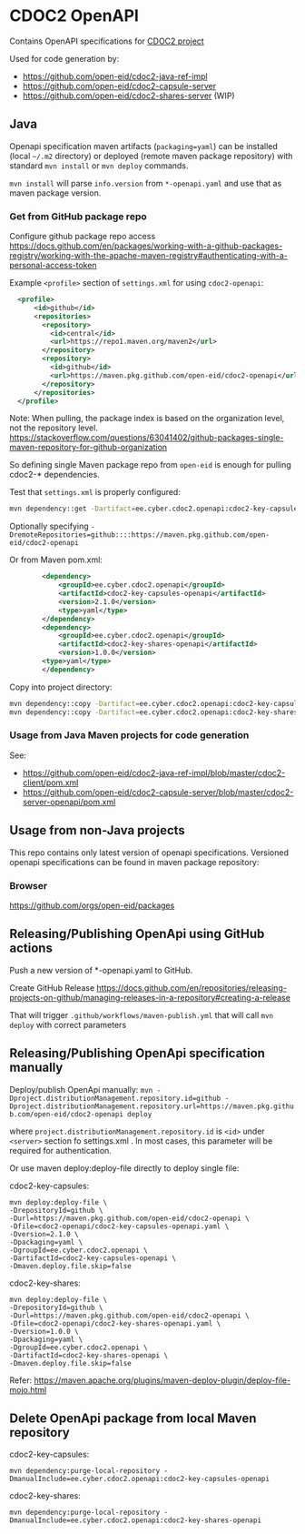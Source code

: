 # CDOC2 OpenAPI

Contains OpenAPI specifications for [CDOC2 project](https://open-eid.github.io/CDOC2)

Used for code generation by:
* https://github.com/open-eid/cdoc2-java-ref-impl
* https://github.com/open-eid/cdoc2-capsule-server
* https://github.com/open-eid/cdoc2-shares-server (WIP)

## Java

Openapi specification maven artifacts (`packaging=yaml`) can be installed (local `~/.m2` directory) or deployed 
(remote maven package repository) with standard `mvn install` or `mvn deploy` commands. 

`mvn install` will parse `info.version` from `*-openapi.yaml` and use that as maven package version. 

### Get from GitHub package repo

Configure github package repo access 
https://docs.github.com/en/packages/working-with-a-github-packages-registry/working-with-the-apache-maven-registry#authenticating-with-a-personal-access-token

Example `<profile>` section of `settings.xml` for using `cdoc2-openapi`:
```xml
  <profile>
      <id>github</id>
      <repositories>
        <repository>
          <id>central</id>
          <url>https://repo1.maven.org/maven2</url>
        </repository>
        <repository>
          <id>github</id>
          <url>https://maven.pkg.github.com/open-eid/cdoc2-openapi</url>
        </repository>
      </repositories>
  </profile>
```

Note: When pulling, the package index is based on the organization level, not the repository level.
https://stackoverflow.com/questions/63041402/github-packages-single-maven-repository-for-github-organization

So defining single Maven package repo from `open-eid` is enough for pulling cdoc2-* dependencies.


Test that `settings.xml` is properly configured:
```bash
mvn dependency::get -Dartifact=ee.cyber.cdoc2.openapi:cdoc2-key-capsules-openapi:2.1.0:yaml
```

Optionally specifying 
`-DremoteRepositories=github::::https://maven.pkg.github.com/open-eid/cdoc2-openapi`

Or from Maven pom.xml:

```xml
        <dependency>
            <groupId>ee.cyber.cdoc2.openapi</groupId>
            <artifactId>cdoc2-key-capsules-openapi</artifactId>
            <version>2.1.0</version>
            <type>yaml</type>
        </dependency>
        <dependency>
            <groupId>ee.cyber.cdoc2.openapi</groupId>
            <artifactId>cdoc2-key-shares-openapi</artifactId>
            <version>1.0.0</version>
        <type>yaml</type>
        </dependency>
```

Copy into project directory:
```bash
mvn dependency::copy -Dartifact=ee.cyber.cdoc2.openapi:cdoc2-key-capsules-openapi:2.1.0:yaml -DoutputDirectory=./target/openapi
mvn dependency::copy -Dartifact=ee.cyber.cdoc2.openapi:cdoc2-key-shares-openapi:1.0.0:yaml -DoutputDirectory=./target/openapi
```

### Usage from Java Maven projects for code generation

See:
* https://github.com/open-eid/cdoc2-java-ref-impl/blob/master/cdoc2-client/pom.xml
* https://github.com/open-eid/cdoc2-capsule-server/blob/master/cdoc2-server-openapi/pom.xml



## Usage from non-Java projects

This repo contains only latest version of openapi specifications. Versioned openapi specifications 
can be found in maven package repository:

### Browser

https://github.com/orgs/open-eid/packages

## Releasing/Publishing OpenApi using GitHub actions

Push a new version of *-openapi.yaml to GitHub.  

Create GitHub Release
https://docs.github.com/en/repositories/releasing-projects-on-github/managing-releases-in-a-repository#creating-a-release

That will trigger `.github/workflows/maven-publish.yml` that will call `mvn deploy` with correct parameters


## Releasing/Publishing OpenApi specification manually

Deploy/publish OpenApi manually:
`mvn -Dproject.distributionManagement.repository.id=github -Dproject.distributionManagement.repository.url=https://maven.pkg.github.com/open-eid/cdoc2-openapi deploy`

where `project.distributionManagement.repository.id` is `<id>` under `<server>` section fo settings.xml . 
In most cases, this parameter will be required for authentication.

Or use maven deploy:deploy-file directly to deploy single file:

cdoc2-key-capsules:
```
mvn deploy:deploy-file \
-DrepositoryId=github \
-Durl=https://maven.pkg.github.com/open-eid/cdoc2-openapi \
-Dfile=cdoc2-openapi/cdoc2-key-capsules-openapi.yaml \
-Dversion=2.1.0 \
-Dpackaging=yaml \
-DgroupId=ee.cyber.cdoc2.openapi \
-DartifactId=cdoc2-key-capsules-openapi \
-Dmaven.deploy.file.skip=false
```

cdoc2-key-shares:
```
mvn deploy:deploy-file \
-DrepositoryId=github \
-Durl=https://maven.pkg.github.com/open-eid/cdoc2-openapi \
-Dfile=cdoc2-openapi/cdoc2-key-shares-openapi.yaml \
-Dversion=1.0.0 \
-Dpackaging=yaml \
-DgroupId=ee.cyber.cdoc2.openapi \
-DartifactId=cdoc2-key-shares-openapi \
-Dmaven.deploy.file.skip=false
```
Refer: https://maven.apache.org/plugins/maven-deploy-plugin/deploy-file-mojo.html

## Delete OpenApi package from local Maven repository
cdoc2-key-capsules:
```
mvn dependency:purge-local-repository -DmanualInclude=ee.cyber.cdoc2.openapi:cdoc2-key-capsules-openapi
```

cdoc2-key-shares:
```
mvn dependency:purge-local-repository -DmanualInclude=ee.cyber.cdoc2.openapi:cdoc2-key-shares-openapi
```





